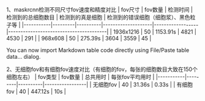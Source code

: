 
1、maskrcnn检测不同尺寸fov速度和精度对比
| fov尺寸   | fov数量 | 检测时间 | 检测到的总细胞数目 | 检测到的真是细胞 | 检测到的错误细胞（细胞浆）、黑色粒子等 |
|-----------|---------|----------|--------------------|------------------|----------------------------------------|
| 1936x1216 | 50      | 1153.91s | 4821               | 4530             | 291                                    |
| 968x608   | 50      | 275.39s  | 3604               | 3559             | 45                                     |

You can now import Markdown table code directly using File/Paste table data... dialog. 

2、无细胞fov和有细胞fov速度对比（有细胞的fov，每张的细胞数目大致在150个细胞左右）
| fov类型   | fov数量 | 总共用时 | 每张fov平均用时 |
|-----------|---------|----------|-----------------|
| 无细胞fov | 40      | 31.36s   | 0.33s           |
| 有细胞fov | 40      | 447.12s  | 10s             |


